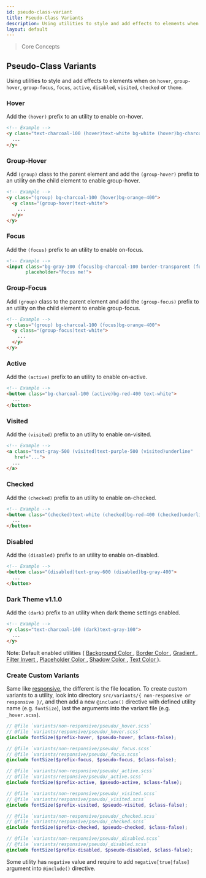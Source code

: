 ```yaml
---
id: pseudo-class-variant
title: Pseudo-Class Variants
description: Using utilities to style and add effects to elements when on hover, group-hover, group-focus, group-focus, focus, active, disabled, visited, checked or theme.
layout: default
---
```


> Core Concepts

## Pseudo-Class Variants

Using utilities to style and add effects to elements when on `hover`, `group-hover`, `group-focus`, `focus`, `active`, `disabled`, `visited`, `checked` or `theme`.

### Hover

Add the `(hover)` prefix to an utility to enable on-hover.

```html
<!-- Example -->
<y class="text-charcoal-100 (hover)text-white bg-white (hover)bg-charcoal-100">
  ...
</y>
```

### Group-Hover

Add `(group)` class to the parent element and add the `(group-hover)` prefix to an utility on the child element to enable group-hover.

```html
<!-- Example -->
<y class="(group) bg-charcoal-100 (hover)bg-orange-400">
  <y class="(group-hover)text-white">
    ...
  </y>
</y>
```

### Focus

Add the `(focus)` prefix to an utility to enable on-focus.

```html
<!-- Example -->
<input class="bg-gray-100 (focus)bg-charcoal-100 border-transparent (focus)border-gray-200"
       placeholder="Focus me!">
```

### Group-Focus

Add `(group)` class to the parent element and add the `(group-focus)` prefix to an utility on the child element to enable group-focus.

```html
<!-- Example -->
<y class="(group) bg-charcoal-100 (focus)bg-orange-400">
  <y class="(group-focus)text-white">
    ...
  </y>
</y>
```

### Active

Add the `(active)` prefix to an utility to enable on-active.

```html
<!-- Example -->
<button class="bg-charcoal-100 (active)bg-red-400 text-white">
  ...
</button>
```

### Visited

Add the `(visited)` prefix to an utility to enable on-visited.

```html
<!-- Example -->
<a class="text-gray-500 (visited)text-purple-500 (visited)underline"
   href="...">
  ...
</a>
```

### Checked

Add the `(checked)` prefix to an utility to enable on-checked.

```html
<!-- Example -->
<button class="(checked)text-white (checked)bg-red-400 (checked)underline">
  ...
</button>
```

### Disabled

Add the `(disabled)` prefix to an utility to enable on-disabled.

```html
<!-- Example -->
<button class="(disabled)text-gray-600 (disabled)bg-gray-400">
  ...
</button>
```

### Dark Theme <span class="ml-1 px-2 py-1 text-sm text-gray-600 (dark)text-charcoal-100 bg-gray-300 (dark)bg-gray-600">v1.1.0</span>

Add the `(dark)` prefix to an utility when dark theme settings enabled.

```html
<!-- Example -->
<y class="text-charcoal-100 (dark)text-gray-100">
  ...
</y>
```
<y class="m-4 p-3 border-l-8 border-orange-600 text-sm text-orange-600 (dark)text-orange-500 bg-orange-200 (dark)bg-orange-900">
  <span class="pr-1 font-semibold">
    Note:
  </span>
  Default enabled utilities (
  <a href="/background-color/">
    Background Color
  </a>,
  <a href="/border-color/">
    Border Color
  </a>,
  <a href="/gradient/">
    Gradient
  </a>,
  <a href="/filter-invert/">
    Filter Invert
  </a>,
  <a href="/placeholder-color/">
    Placeholder Color
  </a>,
  <a href="/box-shadow-color/">
    Shadow Color
  </a>,
  <a href="/text-color/">
    Text Color
  </a>).
</y>

### Create Custom Variants

Same like [responsive](/responsive/), the different is the file location. To create custom variants to a utility, look into directory `src/variants/{ non-responsive or responsive }/`, and then add a new `@include()` directive with defined utility name (e.g. `fontSize`), last the arguments into the variant file (e.g. `_hover.scss`).

```scss
// @file `variants/non-responsive/pseudo/_hover.scss`
// @file `variants/responsive/pseudo/_hover.scss`
@include fontSize($prefix-hover, $pseudo-hover, $class-false);

// @file `variants/non-responsive/pseudo/_focus.scss`
// @file `variants/responsive/pseudo/_focus.scss`
@include fontSize($prefix-focus, $pseudo-focus, $class-false);

// @file `variants/non-responsive/pseudo/_active.scss`
// @file `variants/responsive/pseudo/_active.scss`
@include fontSize($prefix-active, $pseudo-active, $class-false);

// @file `variants/non-responsive/pseudo/_visited.scss`
// @file `variants/responsive/pseudo/_visited.scss`
@include fontSize($prefix-visited, $pseudo-visited, $class-false);

// @file `variants/non-responsive/pseudo/_checked.scss`
// @file `variants/responsive/pseudo/_checked.scss`
@include fontSize($prefix-checked, $pseudo-checked, $class-false);

// @file `variants/non-responsive/pseudo/_disabled.scss`
// @file `variants/responsive/pseudo/_disabled.scss`
@include fontSize($prefix-disabled, $pseudo-disabled, $class-false);
```

Some utility has `negative` value and require to add `negative[true|false]` argument into `@include()` directive.
